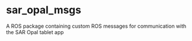 # sar_opal_msgs
A ROS package containing custom ROS messages for communication with the SAR Opal tablet app
